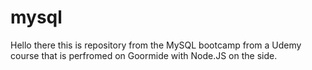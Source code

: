 # mysql

Hello there this is repository from the MySQL bootcamp from a Udemy course that is perfromed on Goormide with Node.JS on the side. 